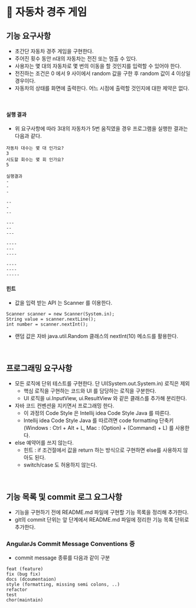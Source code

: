 # 🚀 자동차 경주 게임
## 기능 요구사항
- 초간단 자동차 경주 게임을 구현한다.
- 주어진 횟수 동안 n대의 자동차는 전진 또는 멈출 수 있다.
- 사용자는 몇 대의 자동차로 몇 번의 이동을 할 것인지를 입력할 수 있어야 한다.
- 전진하는 조건은 0 에서 9 사이에서 random 값을 구한 후 random 값이 4 이상일 경우이다.
- 자동차의 상태를 화면에 출력한다. 어느 시점에 출력할 것인지에 대한 제약은 없다.

<br>

#### 실행 결과
- 위 요구사항에 따라 3대의 자동차가 5번 움직였을 경우 프로그램을 실행한 결과는 다음과 같다.
```
자동차 대수는 몇 대 인가요?
3
시도할 회수는 몇 회 인가요?
5

실행결과
-
-
-

--
-
--

---
--
---

----
---
----

----
----
-----
```

#### 힌트
- 값을 입력 받는 API 는 Scanner 를 이용한다.

```
Scanner scanner = new Scanner(System.in);
String value = scanner.nextLine();
int number = scanner.nextInt();
```
- 랜덤 값은 자바 java.util.Random 클래스의 nextInt(10) 메소드를 활용한다.


<br>

## 프로그래밍 요구사항
- 모든 로직에 단위 테스트를 구현한다. 단 UI(System.out.System.in) 로직은 제외
  - 핵심 로직을 구현하는 코드와 UI 를 담당하는 로직을 구분한다.
  - UI 로직을 ui.InputView, ui.ResultView 와 같은 클래스를 추가해 분리한다.
- 자바 코드 컨벤션을 지키면서 프로그래밍 한다.
  - 이 과정의 Code Style 은 Intellij idea Code Style Java 를 따른다.
  - Intellij idea Code Style Java 를 따르려면 code formatting 단축키 (Windows : Ctrl + Alt + L, Mac : (Option) + (Command) + L) 를 사용한다.
- else 예약어를 쓰지 않는다.
  - 힌트 : if 조건절에서 값을 return 하는 방식으로 구현하면 else를 사용하지 않아도 된다.
  - switch/case 도 허용하지 않는다.

<br>

## 기능 목록 및 commit 로그 요그사항
- 기능을 구현하기 전에 README.md 파일에 구현할 기능 목록을 정리해 추가한다.
- git의 commit 단위는 앞 단계에서 README.md 파일에 정리한 기능 목록 단위로 추가한다.

### AngularJs Commit Message Conventions 중
- commit message 종류를 다음과 같이 구분
```
feat (feature)
fix (bug fix)
docs (dcoumentaion)
style (formatting, missing semi colons, ..)
refactor
test
chor(maintain)
```